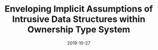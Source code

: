 ---
layout: "publication"
title: "Enveloping Implicit Assumptions of Intrusive Data Structures within Ownership Type System"
date: 2019-10-27
copyright: "© ACM 2019. This is the author's version of the work. It is posted here for your personal use. Not for redistribution. The definitive Version of Record was published in Proceedings of the 10th Workshop on Programming Languages and Operating Systems (PLOS@SOSP), [https://dl.acm.org/doi/pdf/10.1145/3365137.3365403](https://dl.acm.org/doi/pdf/10.1145/3365137.3365403)."
where: "Proceedings of the 10th Workshop on Programming Languages and Operating Systems (PLOS@SOSP)"
pdf: "/publication/rust-intrusive-plos19.pdf"
tags:
    - publication
---